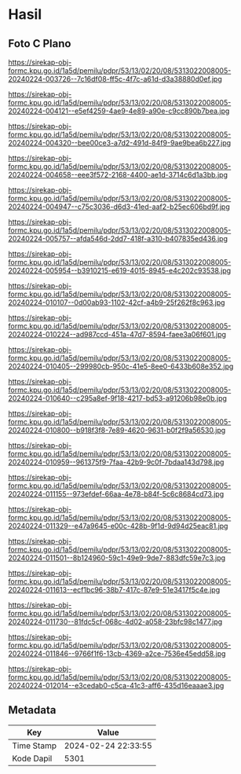 # Hasil

## Foto C Plano

https://sirekap-obj-formc.kpu.go.id/1a5d/pemilu/pdpr/53/13/02/20/08/5313022008005-20240224-003726--7c16df08-ff5c-4f7c-a61d-d3a38880d0ef.jpg

https://sirekap-obj-formc.kpu.go.id/1a5d/pemilu/pdpr/53/13/02/20/08/5313022008005-20240224-004121--e5ef4259-4ae9-4e89-a90e-c9cc890b7bea.jpg

https://sirekap-obj-formc.kpu.go.id/1a5d/pemilu/pdpr/53/13/02/20/08/5313022008005-20240224-004320--bee00ce3-a7d2-491d-84f9-9ae9bea6b227.jpg

https://sirekap-obj-formc.kpu.go.id/1a5d/pemilu/pdpr/53/13/02/20/08/5313022008005-20240224-004658--eee3f572-2168-4400-ae1d-3714c6d1a3bb.jpg

https://sirekap-obj-formc.kpu.go.id/1a5d/pemilu/pdpr/53/13/02/20/08/5313022008005-20240224-004947--c75c3036-d6d3-41ed-aaf2-b25ec606bd9f.jpg

https://sirekap-obj-formc.kpu.go.id/1a5d/pemilu/pdpr/53/13/02/20/08/5313022008005-20240224-005757--afda546d-2dd7-418f-a310-b407835ed436.jpg

https://sirekap-obj-formc.kpu.go.id/1a5d/pemilu/pdpr/53/13/02/20/08/5313022008005-20240224-005954--b3910215-e619-4015-8945-e4c202c93538.jpg

https://sirekap-obj-formc.kpu.go.id/1a5d/pemilu/pdpr/53/13/02/20/08/5313022008005-20240224-010107--0d00ab93-1102-42cf-a4b9-25f262f8c963.jpg

https://sirekap-obj-formc.kpu.go.id/1a5d/pemilu/pdpr/53/13/02/20/08/5313022008005-20240224-010224--ad987ccd-451a-47d7-8594-faee3a06f601.jpg

https://sirekap-obj-formc.kpu.go.id/1a5d/pemilu/pdpr/53/13/02/20/08/5313022008005-20240224-010405--299980cb-950c-41e5-8ee0-6433b608e352.jpg

https://sirekap-obj-formc.kpu.go.id/1a5d/pemilu/pdpr/53/13/02/20/08/5313022008005-20240224-010640--c295a8ef-9f18-4217-bd53-a91206b98e0b.jpg

https://sirekap-obj-formc.kpu.go.id/1a5d/pemilu/pdpr/53/13/02/20/08/5313022008005-20240224-010800--b918f3f8-7e89-4620-9631-b0f2f9a56530.jpg

https://sirekap-obj-formc.kpu.go.id/1a5d/pemilu/pdpr/53/13/02/20/08/5313022008005-20240224-010959--961375f9-7faa-42b9-9c0f-7bdaa143d798.jpg

https://sirekap-obj-formc.kpu.go.id/1a5d/pemilu/pdpr/53/13/02/20/08/5313022008005-20240224-011155--973efdef-66aa-4e78-b84f-5c6c8684cd73.jpg

https://sirekap-obj-formc.kpu.go.id/1a5d/pemilu/pdpr/53/13/02/20/08/5313022008005-20240224-011329--e47a9645-e00c-428b-9f1d-9d94d25eac81.jpg

https://sirekap-obj-formc.kpu.go.id/1a5d/pemilu/pdpr/53/13/02/20/08/5313022008005-20240224-011501--8b124960-59c1-49e9-9de7-883dfc59e7c3.jpg

https://sirekap-obj-formc.kpu.go.id/1a5d/pemilu/pdpr/53/13/02/20/08/5313022008005-20240224-011613--ecf1bc96-38b7-417c-87e9-51e3417f5c4e.jpg

https://sirekap-obj-formc.kpu.go.id/1a5d/pemilu/pdpr/53/13/02/20/08/5313022008005-20240224-011730--81fdc5cf-068c-4d02-a058-23bfc98c1477.jpg

https://sirekap-obj-formc.kpu.go.id/1a5d/pemilu/pdpr/53/13/02/20/08/5313022008005-20240224-011846--9766f1f6-13cb-4369-a2ce-7536e45edd58.jpg

https://sirekap-obj-formc.kpu.go.id/1a5d/pemilu/pdpr/53/13/02/20/08/5313022008005-20240224-012014--e3cedab0-c5ca-41c3-aff6-435d16eaaae3.jpg


## Metadata

| Key        | Value               |
| ---------- | ------------------- |
| Time Stamp | 2024-02-24 22:33:55 |
| Kode Dapil | 5301                |



